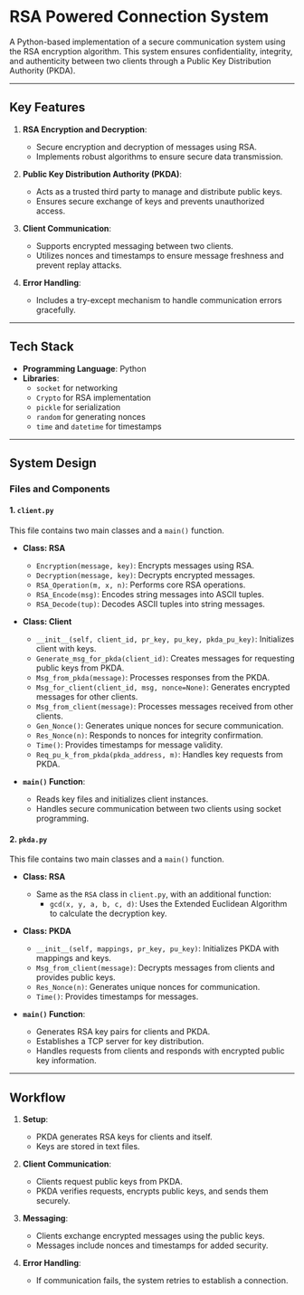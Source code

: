 # RSA Powered Connection System

A Python-based implementation of a secure communication system using the RSA encryption algorithm. This system ensures confidentiality, integrity, and authenticity between two clients through a Public Key Distribution Authority (PKDA).

---

## Key Features

1. **RSA Encryption and Decryption**:
   - Secure encryption and decryption of messages using RSA.
   - Implements robust algorithms to ensure secure data transmission.

2. **Public Key Distribution Authority (PKDA)**:
   - Acts as a trusted third party to manage and distribute public keys.
   - Ensures secure exchange of keys and prevents unauthorized access.

3. **Client Communication**:
   - Supports encrypted messaging between two clients.
   - Utilizes nonces and timestamps to ensure message freshness and prevent replay attacks.

4. **Error Handling**:
   - Includes a try-except mechanism to handle communication errors gracefully.

---

## Tech Stack

- **Programming Language**: Python
- **Libraries**:
  - `socket` for networking
  - `Crypto` for RSA implementation
  - `pickle` for serialization
  - `random` for generating nonces
  - `time` and `datetime` for timestamps

---

## System Design

### Files and Components

#### 1. **`client.py`**
This file contains two main classes and a `main()` function.

- **Class: RSA**
  - `Encryption(message, key)`: Encrypts messages using RSA.
  - `Decryption(message, key)`: Decrypts encrypted messages.
  - `RSA_Operation(m, x, n)`: Performs core RSA operations.
  - `RSA_Encode(msg)`: Encodes string messages into ASCII tuples.
  - `RSA_Decode(tup)`: Decodes ASCII tuples into string messages.

- **Class: Client**
  - `__init__(self, client_id, pr_key, pu_key, pkda_pu_key)`: Initializes client with keys.
  - `Generate_msg_for_pkda(client_id)`: Creates messages for requesting public keys from PKDA.
  - `Msg_from_pkda(message)`: Processes responses from the PKDA.
  - `Msg_for_client(client_id, msg, nonce=None)`: Generates encrypted messages for other clients.
  - `Msg_from_client(message)`: Processes messages received from other clients.
  - `Gen_Nonce()`: Generates unique nonces for secure communication.
  - `Res_Nonce(n)`: Responds to nonces for integrity confirmation.
  - `Time()`: Provides timestamps for message validity.
  - `Req_pu_k_from_pkda(pkda_address, m)`: Handles key requests from PKDA.

- **`main()` Function**:
  - Reads key files and initializes client instances.
  - Handles secure communication between two clients using socket programming.

#### 2. **`pkda.py`**
This file contains two main classes and a `main()` function.

- **Class: RSA**
  - Same as the `RSA` class in `client.py`, with an additional function:
    - `gcd(x, y, a, b, c, d)`: Uses the Extended Euclidean Algorithm to calculate the decryption key.

- **Class: PKDA**
  - `__init__(self, mappings, pr_key, pu_key)`: Initializes PKDA with mappings and keys.
  - `Msg_from_client(message)`: Decrypts messages from clients and provides public keys.
  - `Res_Nonce(n)`: Generates unique nonces for communication.
  - `Time()`: Provides timestamps for messages.

- **`main()` Function**:
  - Generates RSA key pairs for clients and PKDA.
  - Establishes a TCP server for key distribution.
  - Handles requests from clients and responds with encrypted public key information.

---

## Workflow

1. **Setup**:
   - PKDA generates RSA keys for clients and itself.
   - Keys are stored in text files.

2. **Client Communication**:
   - Clients request public keys from PKDA.
   - PKDA verifies requests, encrypts public keys, and sends them securely.

3. **Messaging**:
   - Clients exchange encrypted messages using the public keys.
   - Messages include nonces and timestamps for added security.

4. **Error Handling**:
   - If communication fails, the system retries to establish a connection.
